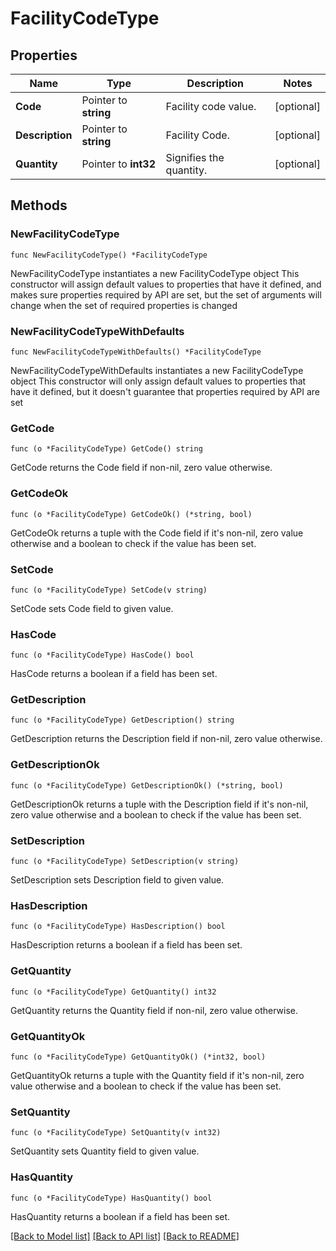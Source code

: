 # FacilityCodeType

## Properties

Name | Type | Description | Notes
------------ | ------------- | ------------- | -------------
**Code** | Pointer to **string** | Facility code value. | [optional] 
**Description** | Pointer to **string** | Facility Code. | [optional] 
**Quantity** | Pointer to **int32** | Signifies the quantity. | [optional] 

## Methods

### NewFacilityCodeType

`func NewFacilityCodeType() *FacilityCodeType`

NewFacilityCodeType instantiates a new FacilityCodeType object
This constructor will assign default values to properties that have it defined,
and makes sure properties required by API are set, but the set of arguments
will change when the set of required properties is changed

### NewFacilityCodeTypeWithDefaults

`func NewFacilityCodeTypeWithDefaults() *FacilityCodeType`

NewFacilityCodeTypeWithDefaults instantiates a new FacilityCodeType object
This constructor will only assign default values to properties that have it defined,
but it doesn't guarantee that properties required by API are set

### GetCode

`func (o *FacilityCodeType) GetCode() string`

GetCode returns the Code field if non-nil, zero value otherwise.

### GetCodeOk

`func (o *FacilityCodeType) GetCodeOk() (*string, bool)`

GetCodeOk returns a tuple with the Code field if it's non-nil, zero value otherwise
and a boolean to check if the value has been set.

### SetCode

`func (o *FacilityCodeType) SetCode(v string)`

SetCode sets Code field to given value.

### HasCode

`func (o *FacilityCodeType) HasCode() bool`

HasCode returns a boolean if a field has been set.

### GetDescription

`func (o *FacilityCodeType) GetDescription() string`

GetDescription returns the Description field if non-nil, zero value otherwise.

### GetDescriptionOk

`func (o *FacilityCodeType) GetDescriptionOk() (*string, bool)`

GetDescriptionOk returns a tuple with the Description field if it's non-nil, zero value otherwise
and a boolean to check if the value has been set.

### SetDescription

`func (o *FacilityCodeType) SetDescription(v string)`

SetDescription sets Description field to given value.

### HasDescription

`func (o *FacilityCodeType) HasDescription() bool`

HasDescription returns a boolean if a field has been set.

### GetQuantity

`func (o *FacilityCodeType) GetQuantity() int32`

GetQuantity returns the Quantity field if non-nil, zero value otherwise.

### GetQuantityOk

`func (o *FacilityCodeType) GetQuantityOk() (*int32, bool)`

GetQuantityOk returns a tuple with the Quantity field if it's non-nil, zero value otherwise
and a boolean to check if the value has been set.

### SetQuantity

`func (o *FacilityCodeType) SetQuantity(v int32)`

SetQuantity sets Quantity field to given value.

### HasQuantity

`func (o *FacilityCodeType) HasQuantity() bool`

HasQuantity returns a boolean if a field has been set.


[[Back to Model list]](../README.md#documentation-for-models) [[Back to API list]](../README.md#documentation-for-api-endpoints) [[Back to README]](../README.md)


